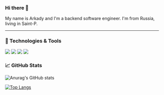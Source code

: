 ### Hi there 👋

My name is Arkady and I'm a backend software engineer. I'm from Russia, living in Saint-P.

---

### 🔧 Technologies & Tools

![](https://img.shields.io/badge/OS-Linux-informational?style=flat-square&logo=linux&logoColor=white&color=5194f0&bgcolor=110d17)
![](https://img.shields.io/badge/Editor-VS%20Code-informational?style=flat-square&logo=visual-studio-code&logoColor=white&color=5194f0)
![](https://img.shields.io/badge/Code-Python-informational?style=flat-square&logo=python&logoColor=white&color=5194f0)
![](https://img.shields.io/badge/Code-Go-informational?style=flat-square&logo=go&logoColor=white&color=5194f0)

### 📈 GitHub Stats

![Anurag's GitHub stats](https://github-readme-stats.vercel.app/api?username=WorkHardes&theme=tokyonight&show_icons=true)

[![Top Langs](https://github-readme-stats.vercel.app/api/top-langs/?username=WorkHardes&layout=compact)](https://github.com/WorkHardes/github-readme-stats)
